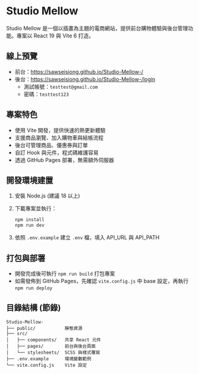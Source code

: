 # Studio Mellow

Studio Mellow 是一個以插畫為主題的電商網站，提供前台購物體驗與後台管理功能。專案以 React 19 與 Vite 6 打造。


## 線上預覽

- 前台：<https://sawseisiong.github.io/Studio-Mellow-/>
- 後台：<https://sawseisiong.github.io/Studio-Mellow-/login>
  - 測試帳號：`testtest@gmail.com`
  - 密碼：`testtest123`

## 專案特色

- 使用 Vite 開發，提供快速的熱更新體驗
- 支援商品瀏覽、加入購物車與結帳流程
- 後台可管理商品、優惠券與訂單
- 自訂 Hook 與元件，程式碼維護容易
- 透過 GitHub Pages 部署，無需額外伺服器

## 開發環境建置

1. 安裝 Node.js (建議 18 以上)
2. 下載專案並執行：

   ```bash
   npm install
   npm run dev
   ```

3. 依照 `.env.example` 建立 `.env` 檔，填入 API_URL 與 API_PATH

## 打包與部署

- 開發完成後可執行 `npm run build` 打包專案
- 如需發佈到 GitHub Pages，先確認 `vite.config.js` 中 base 設定，再執行 `npm run deploy`

## 目錄結構 (節錄)

```text
Studio-Mellow-
├── public/           靜態資源
├── src/
│   ├── components/   共享 React 元件
│   ├── pages/        前台與後台頁面
│   └── stylesheets/  SCSS 與樣式覆寫
├── .env.example      環境變數範例
└── vite.config.js    Vite 設定
```

